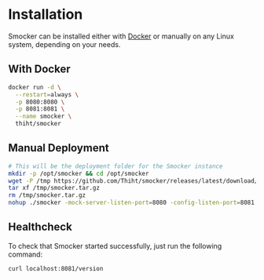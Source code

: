 # Installation

Smocker can be installed either with [Docker](https://www.docker.com/) or manually on any Linux system, depending on your needs.

## With Docker

```sh
docker run -d \
  --restart=always \
  -p 8080:8080 \
  -p 8081:8081 \
  --name smocker \
  thiht/smocker
```

## Manual Deployment

```sh
# This will be the deployment folder for the Smocker instance
mkdir -p /opt/smocker && cd /opt/smocker
wget -P /tmp https://github.com/Thiht/smocker/releases/latest/download/smocker.tar.gz
tar xf /tmp/smocker.tar.gz
rm /tmp/smocker.tar.gz
nohup ./smocker -mock-server-listen-port=8080 -config-listen-port=8081 &
```

## Healthcheck

To check that Smocker started successfully, just run the following command:

```sh
curl localhost:8081/version
```
